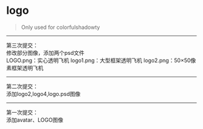 # logo
>Only used for colorfulshadowty
***
第三次提交：</br>
修改部分图像，添加两个psd文件</br>
LOGO.png：实心透明飞机
logo1.png：大型框架透明飞机
logo2.png：50×50像素框架透明飞机
***
第二次提交：</br>
添加logo2,logo4,logo.psd图像
***
第一次提交：</br>
添加avatar、LOGO图像